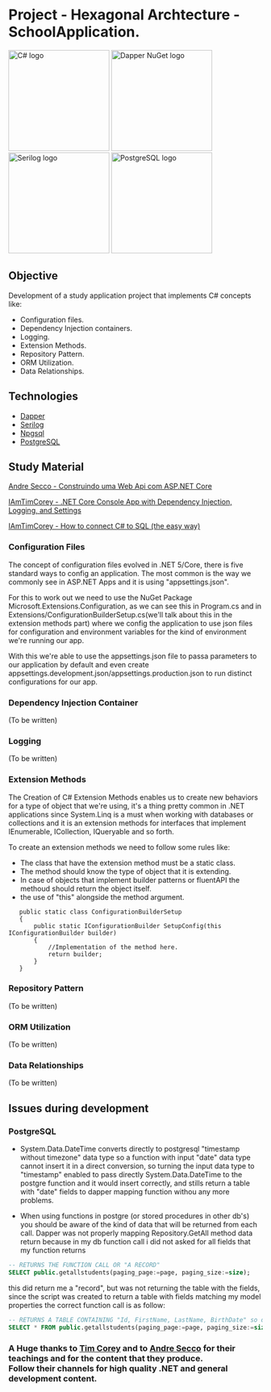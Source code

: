# Project - Hexagonal Archtecture - SchoolApplication.

<div>
    <img alt="C# logo" src="https://encrypted-tbn0.gstatic.com/images?q=tbn:ANd9GcSaA2RTJJGS7KHl7Lv1HpneTHBKM_yRUp8Q95q5bIGxUOR0axXXidgKzB48bhfhPhPEJVo&usqp=CAU" width="200" height="200">
    <img alt="Dapper NuGet logo" src="https://api.nuget.org/v3-flatcontainer/dapper/2.0.90/icon" width="200" height="200">
    <img alt="Serilog logo"src="https://camo.githubusercontent.com/61dbe65ee3b517d195b5791122ecaf42ba76be78eba921acaf112f096dc57d84/68747470733a2f2f736572696c6f672e6e65742f696d616765732f736572696c6f672d31383070782e706e67" width="200" height="200">
    <img alt="PostgreSQL logo"src="https://api.nuget.org/v3-flatcontainer/npgsql/5.0.5/icon" width="200" height="200">
</div>

## Objective

Development of a study application project that implements C# concepts like:
 - Configuration files.
 - Dependency Injection containers.
 - Logging.
 - Extension Methods.
 - Repository Pattern.
 - ORM Utilization.
 - Data Relationships.

## Technologies

 - [Dapper](https://dapperlib.github.io/Dapper/)
 - [Serilog](https://serilog.net/)
 - [Npgsql](https://www.npgsql.org/)
 - [PostgreSQL](https://www.postgresql.org/)

## Study Material

[Andre Secco - Construindo uma Web Api com ASP.NET Core](https://www.youtube.com/watch?v=J5Ek3vENG-Y)

[IAmTimCorey - .NET Core Console App with Dependency Injection, Logging, and Settings](https://www.youtube.com/watch?v=GAOCe-2nXqc)

[IAmTimCorey - How to connect C# to SQL (the easy way)](https://www.youtube.com/watch?v=Et2khGnrIqc&t=2327s)

### Configuration Files

The concept of configuration files evolved in .NET 5/Core, there is five standard ways to config an application. The most common is the way we commonly see in ASP.NET Apps and it is using "appsettings.json".

For this to work out we need to use the NuGet Package Microsoft.Extensions.Configuration, as we can see this in Program.cs and in Extensions/ConfigurationBuilderSetup.cs(we'll talk about this in the extension methods part) where we config the application to use json files for configuration and environment variables for the kind of environment we're running our app.

With this we're able to use the appsettings.json file to passa parameters to our application by default and even create appsettings.development.json/appsettings.production.json to run distinct configurations for our app.

### Dependency Injection Container

(To be written)

### Logging

(To be written)

### Extension Methods

The Creation of C# Extension Methods enables us to create new behaviors for a type of object that we're using, it's a thing pretty common in .NET applications since System.Linq is a must when working with databases or collections and it is an extension methods for interfaces that implement IEnumerable, ICollection, IQueryable and so forth.

To create an extension methods we need to follow some rules like:
 - The class that have the extension method must be a static class.
 - The method should know the type of object that it is extending.
 - In case of objects that implement builder patterns or fluentAPI the methoud should return the object itself.
 - the use of "this" alongside the method argument.

 ```CSharp  
    public static class ConfigurationBuilderSetup
    {
        public static IConfigurationBuilder SetupConfig(this IConfigurationBuilder builder)
        {
            //Implementation of the method here.
            return builder;
        }
    }
 ```


 ### Repository Pattern

(To be written)

 ### ORM Utilization

(To be written)

 ### Data Relationships

(To be written)

## Issues during development
### PostgreSQL

 - System.Data.DateTime converts directly to postgresql "timestamp without timezone" data type so a function with input "date" data type cannot insert it in a direct conversion, so turning the input data type to "timestamp" enabled to pass directly System.Data.DateTime to the postgre function and it would insert correctly, and stills return a table with "date" fields to dapper mapping function withou any more problems.

 - When using functions in postgre (or stored procedures in other db's) you should be aware of the kind of data that will be returned from each call. Dapper was not properly mapping Repository.GetAll method data return because in my db function call i did not asked for all fields that my function returns
 ```sql
 -- RETURNS THE FUNCTION CALL OR "A RECORD"
SELECT public.getallstudents(paging_page:=page, paging_size:=size);
 ```
 this did return me a "record", but was not returning the table with the fields, since the script was created to return a table with fields matching my model properties the correct function call is as follow:

 ```SQL
 -- RETURNS A TABLE CONTAINING "Id, FirstName, LastName, BirthDate" so dapper can do the entity mapping on it.
 SELECT * FROM public.getallstudents(paging_page:=page, paging_size:=size);
 ```
 ### A Huge thanks to [Tim Corey](https://github.com/TimCorey) and to [Andre Secco](https://github.com/andreluizsecco) for their teachings and for the content that they produce. <br/> Follow their channels for high quality .NET and general development content.
